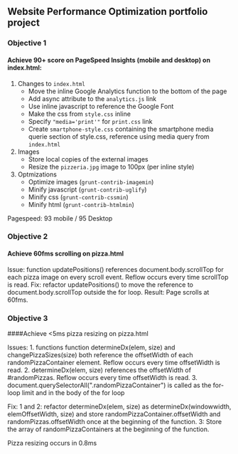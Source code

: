 ## Website Performance Optimization portfolio project

### Objective 1
#### Achieve 90+ score on PageSpeed Insights (mobile and desktop) on index.html:

1. Changes to `index.html`
	* Move the inline Google Analytics function to the bottom of the page
	* Add async attribute to the `analytics.js` link
	* Use inline javascript to reference the Google Font
	* Make the css from `style.css` inline
	* Specify `"media='print'"` for `print.css` link
	* Create `smartphone-style.css` containing the smartphone media querie section of style.css, reference using media query from `index.html`
2. Images
	* Store local copies of the external images
	* Resize the `pizzeria.jpg` image to 100px (per inline style)
3. Optmizations
	* Optimize images (`grunt-contrib-imagemin`)
	* Minify javascript (`grunt-contrib-uglify`)
	* Minify css (`grunt-contrib-cssmin`)
	* Minify html (`grunt-contrib-htmlmin`)

Pagespeed: 93 mobile / 95 Desktop

### Objective 2
#### Achieve 60fms scrolling on pizza.html

Issue: function updatePositions() references document.body.scrollTop for each pizza image on every scroll event. Reflow occurs every time scrollTop is read.
Fix: refactor updatePositions() to move the reference to document.body.scrollTop outside the for loop.
Result: Page scrolls at 60fms.

### Objective 3
####Achieve <5ms pizza resizing on pizza.html

Issues: 1. functions function determineDx(elem, size) and changePizzaSizes(size) both reference the offsetWidth of each randomPizzaContainer element. Reflow occurs every time offsetWidth is read.
	2. determineDx(elem, size) references the offsetWidth of #randomPizzas. Reflow occurs every time offsetWidth is read.
	3. document.querySelectorAll(".randomPizzaContainer") is called as the for-loop limit and in the body of the for loop

Fix:	1 and 2: refactor determineDx(elem, size) as determineDx(windowwidth, elemOffsetWidth, size) and store randomPizzaContainer.offsetWidth and randomPizzas.offsetWidth once at the beginning of the function.
	3: Store the array of randomPizzaContainers at the beginning of the function.

Pizza resizing occurs in 0.8ms

